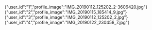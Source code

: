 {"user_id":"1","profile_image":"IMG_20190112_125202_2-3606420.jpg"}
{"user_id":"2","profile_image":"IMG_20190115_185414_9.jpg"}
{"user_id":"3","profile_image":"IMG_20190112_125202_2.jpg"}
{"user_id":"4","profile_image":"IMG_20190122_230458_7.jpg"}
